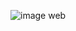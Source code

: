 
![image web](https://cdn.discordapp.com/attachments/1023240914891718727/1023240930653917184/unknown.png)
